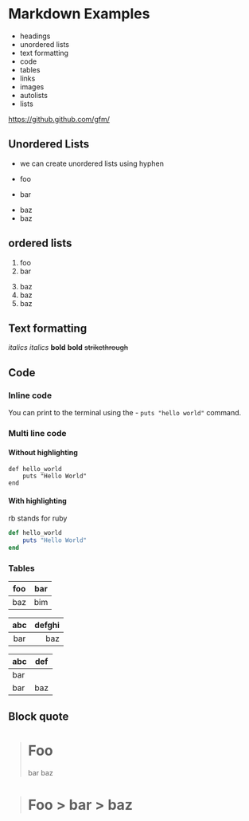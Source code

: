 # Markdown Examples

- headings
- unordered lists
- text formatting
- code
- tables
- links
- images
- autolists
- lists

https://github.github.com/gfm/

## Unordered Lists

- we can create unordered lists using hyphen

- foo 
- bar
+ baz
+ baz

## ordered lists

1. foo
2. bar
3) baz
3) baz
3) baz

## Text formatting

*italics*
_italics_
**bold**
__bold__
~~strikethrough~~

## Code

### Inline code

You can print to the terminal using the - `puts "hello world"` command.

### Multi line code

#### Without highlighting

```
def hello_world
    puts "Hello World"
end
```

#### With highlighting
rb stands for ruby
```rb
def hello_world
    puts "Hello World"
end
```

### Tables

| foo | bar |
| --- | --- |
| baz | bim |

| abc | defghi |
:-: | -----------:
bar | baz

| abc | def |
| --- | --- |
| bar |
| bar | baz | boo |

## Block quote

> # Foo
> bar
> baz
    
> # Foo    > bar    > baz
